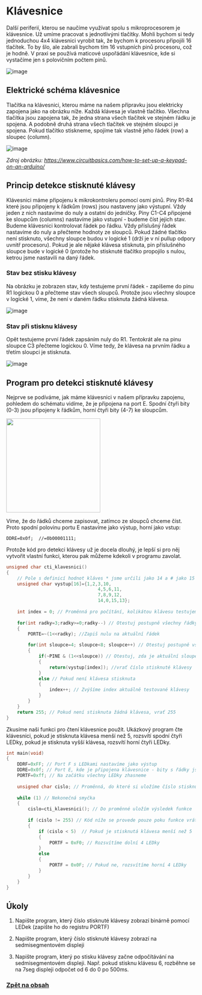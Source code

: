# Klávesnice

Další periferií, kterou se naučíme využívat spolu s mikroprocesorem je klávesnice. Už umíme pracovat s jednotlivými tlačítky. Mohli bychom si tedy jednoduchou 4x4 klávesnici vyrobit tak, že bychom k procesoru připojili 16 tlačítek. To by šlo, ale zabrali bychom tím 16 vstupních pinů procesoru, což je hodně. V praxi se používá maticové uspořádání klávesnice, kde si vystačíme jen s polovičním počtem pinů.

![image](https://github.com/user-attachments/assets/7f1f2a6a-74f0-4c21-ab8a-52dabbe3db41)

## Elektrické schéma klávesnice
Tlačítka na klávesnici, kterou máme na našem přípravku jsou elektricky zapojena jako na obrázku níže. Každá klávesa je vlastně tlačítko. Všechna tlačítka jsou zapojena tak, že jedna strana všech tlačítek ve stejném řádku je spojena. A podobně druhá strana všech tlačítek ve stejném sloupci je spojena. Pokud tlačítko stiskneme, spojíme tak vlastně jeho řádek (row) a sloupec (column).

![image](https://github.com/user-attachments/assets/0a66df32-db48-4a86-8e6b-3db6a08fab85)

*Zdroj obrázku: https://www.circuitbasics.com/how-to-set-up-a-keypad-on-an-arduino/*

## Princip detekce stisknuté klávesy
Klávesnici máme připojenu k mikrokontroleru pomocí osmi pinů. Piny R1-R4 které jsou připojeny k řádkům (rows) jsou nastaveny jako výstupní. Vždy jeden z nich nastavíme do nuly a ostatní do jedničky. Piny C1-C4 připojené ke sloupcům (columns) nastavíme jako vstupní - budeme číst jejich stav. Budeme klávesnici kontrolovat řádek po řádku. Vždy příslušný řádek nastavíme do nuly a přečteme hodnoty ze sloupců. Pokud žádné tlačítko není stisknuto, všechny sloupce budou v logické 1 (drží je v ní pullup odpory uvnitř procesoru). Pokud je ale nějaké klávesa stisknuta, pin příslušného sloupce bude v logické 0 (protože ho stisknuté tlačítko propojilo s nulou, ketrou jsme nastavili na daný řádek.

### Stav bez stisku klávesy 

Na obrázku je zobrazen stav, kdy testujeme první řádek - zapíšeme do pinu R1 logickou 0 a přečteme stav všech sloupců. Protože jsou všechny sloupce v logické 1, víme, že není v daném řádku stisknuta žádná klávesa.

![image](https://github.com/user-attachments/assets/7c8b29f0-6e94-4dac-a319-7170a987fe7b)


### Stav při stisknu klávesy

Opět testujeme první řádek zapsáním nuly do R1. Tentokrát ale na pinu sloupce C3 přečteme logickou 0. Víme tedy, že klávesa na prvním řádku a třetím sloupci je stisknuta.

![image](https://github.com/user-attachments/assets/a8ab22fb-e91f-460c-a935-10f00090eb9a)


## Program pro detekci stisknuté klávesy

Nejprve se podíváme, jak máme klávesnici v našem přípravku zapojenu, pohledem do schématu vidíme, že je připojena na port E. Spodní čtyři bity (0-3) jsou připojeny k řádkům, horní čtyři bity (4-7) ke sloupcům. 

<img src="https://github.com/user-attachments/assets/0b3bf3f7-2e96-4640-97b6-f54a5a5763b9" width="250"/>

Víme, že do řádků chceme zapisovat, zatímco ze sloupců chceme číst. Proto spodní polovinu portu E nastavíme jako výstup, horní jako vstup:

```DDRE=0x0f;  //=0b00001111; ```


Protože kód pro detekci klávesy už je docela dlouhý, je lepší si pro něj vytvořit vlastní funkci, kterou pak můžeme kdekoli v programu zavolat.

```c
unsigned char cti_klavesnici()
{
	// Pole s definicí hodnot kláves * jsme určili jako 14 a # jako 15
	unsigned char vystup[16]={1,2,3,10, 
                                  4,5,6,11,
                                  7,8,9,12,
                                  14,0,15,13};
							  
	int index = 0; // Proměnná pro počítání, kolikátou klávesu testujeme
	
	for(int radky=3;radky>=0;radky--) // Otestuj postupně všechny řádky
	{
		PORTE=~(1<<radky); //Zapiš nulu na aktuální řádek

		for(int sloupce=4; sloupce<8; sloupce++) // Otestuj postupně všechny sloupce
		{
			if(~PINE & (1<<sloupce)) // Otestuj, zda je aktuální sloupec 0 (klávesa stisknuta)
			{
				return(vystup[index]); //vrať číslo stisknuté klávesy
			}
			else // Pokud není klávesa stisknuta
			{
				index++; // Zvýšíme index aktuálně testované klávesy
			}
		}
	}
	return 255; // Pokud není stisknuta žádná klávesa, vrať 255
}
```

Zkusíme naši funkci pro čtení klávesnice použít. Ukázkový program čte klávesnici, pokud je stisknuta klávesa menší než 5, rozsvítí spodní čtyři LEDky, pokud je stisknuta vyšší klávesa, rozsvítí horní čtyři LEDky.

```c
int main(void)
{
	DDRF=0xFF; // Port F s LEDkami nastavíme jako výstup
	DDRE=0x0f; // Port E, kde je připojena klávesnice - bity s řádky jsou výstupy, bity se sloupci vstupy
	PORTF=0xff; // Na začátku všechny LEDky zhasneme
	
	unsigned char cislo; // Proměnná, do které si uložíme číslo stisknuté klávesy
	
	while (1) // Nekonečná smyčka
	{
		cislo=cti_klavesnici(); // Do proměnné uložím výsledek funkce
		
		if (cislo != 255) // Kód níže se provede pouze poku funkce vrátila něco jiného než 255 (pouze pokud je nějaká klávesa stisknutá)
		{ 
			if (cislo < 5)	// Pokud je stisknutá klávesa menší než 5
			{
				PORTF = 0xF0; // Rozsvítíme dolní 4 LEDky
			}
			else
			{
				PORTF = 0x0F; // Pokud ne, rozsvítíme horní 4 LEDky
			}
		}
	}
}
```

## Úkoly

1. Napište program, který číslo stisknuté klávesy zobrazí binárně pomocí LEDek (zapište ho do registru PORTF)
 
2. Napište program, který číslo stisknuté klávesy zobrazí na sedmisegmentovém displeji

3. Napište program, který po stisku klávesy začne odpočítávání na sedmisegmentovém displeji. Např. pokud stisknu klávesu 6, rozběhne se na 7seg displeji odpočet od 6 do 0 po 500ms.


### [Zpět na obsah](README.md)
